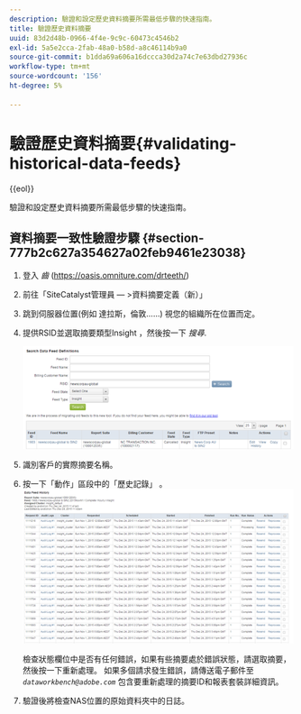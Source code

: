 ```yaml
---
description: 驗證和設定歷史資料摘要所需最低步驟的快速指南。
title: 驗證歷史資料摘要
uuid: 83d2d48b-0966-4f4e-9c9c-60473c4546b2
exl-id: 5a5e2cca-2fab-48a0-b58d-a8c46114b9a0
source-git-commit: b1dda69a606a16dccca30d2a74c7e63dbd27936c
workflow-type: tm+mt
source-wordcount: '156'
ht-degree: 5%

---
```


# 驗證歷史資料摘要{#validating-historical-data-feeds}

{{eol}}

驗證和設定歷史資料摘要所需最低步驟的快速指南。

## 資料摘要一致性驗證步驟 {#section-777b2c627a354627a02feb9461e23038}

1. 登入 *齒* (https://oasis.omniture.com/drteeth/)
1. 前往「SiteCatalyst管理員 — >資料摘要定義（新）」
1. 跳到伺服器位置(例如 達拉斯，倫敦……) 視您的組織所在位置而定。
1. 提供RSID並選取摘要類型Insight ，然後按一下 *搜尋*.

   ![](assets/dwb_impl_historical.png)

1. 識別客戶的實際摘要名稱。
1. 按一下「動作」區段中的「歷史記錄」 。 ![](assets/dwb_impl_historical1.png)

   檢查狀態欄位中是否有任何錯誤，如果有些摘要處於錯誤狀態，請選取摘要，然後按一下重新處理。 如果多個請求發生錯誤，請傳送電子郵件至 *`dataworkbench@adobe.com`* 包含要重新處理的摘要ID和報表套裝詳細資訊。

1. 驗證後將檢查NAS位置的原始資料夾中的日誌。
